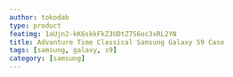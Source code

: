 ```yaml
---
author: tokodab
type: product
featimg: 1aUjn2-kK6skkFkZ3UDtZ7S6oc3xRL2YN
title: Advanture Time Classical Samsung Galaxy S9 Case
tags: [samsung, galaxy, s9]
category: [samsung]
---
```

